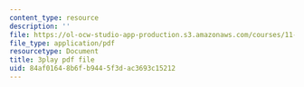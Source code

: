 ```yaml
---
content_type: resource
description: ''
file: https://ol-ocw-studio-app-production.s3.amazonaws.com/courses/11-601-introduction-to-environmental-policy-and-planning-fall-2016/84af01648b6fb9445f3dac3693c15212_lkq-QWxaxjw.pdf
file_type: application/pdf
resourcetype: Document
title: 3play pdf file
uid: 84af0164-8b6f-b944-5f3d-ac3693c15212
---
```

